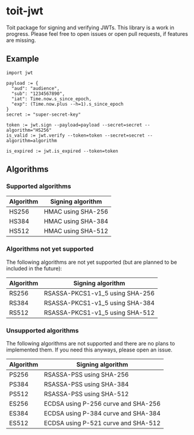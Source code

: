# toit-jwt
Toit package for signing and verifying JWTs.
This library is a work in progress. Please feel free to open issues or open pull requests, if features are missing.

## Example
```
import jwt

payload := {
  "aud": "audience",
  "sub": "1234567890",
  "iat": Time.now.s_since_epoch,
  "exp": (Time.now.plus --h=1).s_since_epoch
}
secret := "super-secret-key"

token := jwt.sign --payload=payload --secret=secret --algorithm="HS256"
is_valid := jwt.verify --token=token --secret=secret --algorithm=algorithm

is_expired := jwt.is_expired --token=token
```

## Algorithms

### Supported algorithms

| Algorithm           | Signing algorithm      |
|---------------------|------------------------|
| HS256               | HMAC using SHA-256     |
| HS384               | HMAC using SHA-384     |
| HS512               | HMAC using SHA-512     |


### Algorithms not yet supported
The following algorithms are not yet supported (but are planned to be included in the future):

| Algorithm           | Signing algorithm                  |
|---------------------|------------------------------------|
| RS256               | RSASSA-PKCS1-v1_5 using SHA-256    |
| RS384               | RSASSA-PKCS1-v1_5 using SHA-384    |
| RS512               | RSASSA-PKCS1-v1_5 using SHA-512    |

### Unsupported algorithms
The following algorithms are not supported and there are no plans to implemented them. 
If you need this anyways, please open an issue.

| Algorithm           | Signing algorithm                    |
|---------------------|--------------------------------------|
| PS256               | RSASSA-PSS using SHA-256             |
| PS384               | RSASSA-PSS using SHA-384             |
| PS512               | RSASSA-PSS using SHA-512             |
| ES256               | ECDSA using P-256 curve and SHA-256  |
| ES384               | ECDSA using P-384 curve and SHA-384  |
| ES512               | ECDSA using P-521 curve and SHA-512  |

